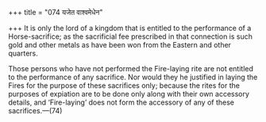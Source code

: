 +++
title = "074 यजेत वाश्वमेधेन"

+++
It is only the lord of a kingdom that is entitled to the performance of
a Horse-sacrifice; as the sacrificial fee prescribed in that connection
is such gold and other metals as have been won from the Eastern and
other quarters.

Those persons who have not performed the Fire-laying rite are not
entitled to the performance of any sacrifice. Nor would they he
justified in laying the Fires for the purpose of these sacrifices only;
because the rites for the purposes of expiation are to be done only
along with their own accessory details, and ‘Fire-laying’ does not form
the accessory of any of these sacrifices.—(74)


